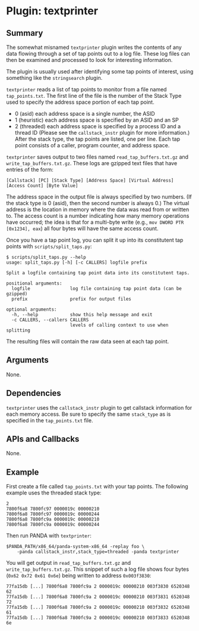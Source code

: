 Plugin: textprinter
===========

Summary
-------

The somewhat misnamed `textprinter` plugin writes the contents of any data flowing through a set of tap points out to a log file. These log files can then be examined and processed to look for interesting information.

The plugin is usually used after identifying some tap points of interest, using something like the `stringsearch` plugin.

`textprinter` reads a list of tap points to monitor from a file named `tap_points.txt`. The first line of the file is the number of the Stack Type used to specify the address space portion of each tap point.
- 0 (asid) each address space is a single number, the ASID
- 1 (heuristic) each address space is specified by an ASID and an SP
- 2 (threaded) each address space is specified by a process ID and a thread ID
(Please see the `callstack_instr` plugin for more information.)
After the stack type, the tap points are listed, one per line. Each tap point consists of a caller, program counter, and address space.

`textprinter` saves output to two files named `read_tap_buffers.txt.gz` and `write_tap_buffers.txt.gz`. These logs are gzipped text files that have entries of the form:

    [Callstack] [PC] [Stack Type] [Address Space] [Virtual Address] [Access Count] [Byte Value]

The address space in the output file is always specified by two numbers. (If the stack type is 0 (asid), then the second number is always 0.) The virtual address is the location in memory where the data was read from or written to. The access count is a number indicating how many memory operations have occurred; the idea is that for a multi-byte write (e.g., `mov DWORD PTR [0x1234], eax`) all four bytes will have the same access count.

Once you have a tap point log, you can split it up into its constitutent tap points with `scripts/split_taps.py`:

    $ scripts/split_taps.py --help
    usage: split_taps.py [-h] [-c CALLERS] logfile prefix

    Split a logfile containing tap point data into its constitutent taps.

    positional arguments:
      logfile               log file containing tap point data (can be gzipped)
      prefix                prefix for output files

    optional arguments:
      -h, --help            show this help message and exit
      -c CALLERS, --callers CALLERS
                            levels of calling context to use when splitting

The resulting files will contain the raw data seen at each tap point.

Arguments
---------

None.

Dependencies
------------

`textprinter` uses the `callstack_instr` plugin to get callstack information for each memory access. Be sure to specify the same `stack_type` as is specified in the `tap_points.txt` file.

APIs and Callbacks
------------------

None.

Example
-------

First create a file called `tap_points.txt` with your tap points. The following example uses the threaded stack type:

    2
    7800f6a8 7800fc97 0000019c 00000210
    7800f6a8 7800fc97 0000019c 00000244
    7800f6a8 7800fc9a 0000019c 00000210
    7800f6a8 7800fc9a 0000019c 00000244

Then run PANDA with `textprinter`:

    $PANDA_PATH/x86_64/panda-system-x86_64 -replay foo \
        -panda callstack_instr,stack_type=threaded -panda textprinter

You will get output in `read_tap_buffers.txt.gz` and `write_tap_buffers.txt.gz`. This snippet of such a log file shows four bytes (`0x62 0x72 0x61 0x6e`) being written to address `0x003f3830`:

    77fa15db [...] 7800f6a8 7800fc9a 2 0000019c 00000210 003f3830 6520348 62
    77fa15db [...] 7800f6a8 7800fc9a 2 0000019c 00000210 003f3831 6520348 72
    77fa15db [...] 7800f6a8 7800fc9a 2 0000019c 00000210 003f3832 6520348 61
    77fa15db [...] 7800f6a8 7800fc9a 2 0000019c 00000210 003f3833 6520348 6e

